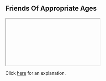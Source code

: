 ##  Friends Of Appropriate Ages 

<iframe></iframe>

Click [here](Explanation.md) for an explanation.

